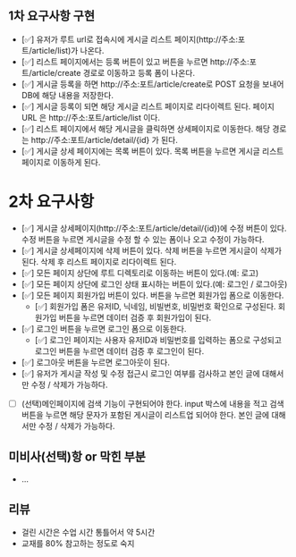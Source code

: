 ## 1차 요구사항 구현
- [✅] 유저가 루트 url로 접속시에 게시글 리스트 페이지(http://주소:포트/article/list)가 나온다.
- [✅] 리스트 페이지에서는 등록 버튼이 있고 버튼을 누르면 http://주소:포트/article/create 경로로 이동하고 등록 폼이 나온다.
- [✅] 게시글 등록을 하면 http://주소:포트/article/create로 POST 요청을 보내어 DB에 해당 내용을 저장한다.
- [✅] 게시글 등록이 되면 해당 게시글 리스트 페이지로 리다이렉트 된다. 페이지 URL 은 http://주소:포트/article/list 이다.
- [✅] 리스트 페이지에서 해당 게시글을 클릭하면 상세페이지로 이동한다. 해당 경로는 http://주소:포트/article/detail/{id} 가 된다.
- [✅] 게시글 상세 페이지에는 목록 버튼이 있다. 목록 버튼을 누르면 게시글 리스트 페이지로 이동하게 된다.

# 2차 요구사항
- [✅] 게시글 상세페이지(http://주소:포트/article/detail/{id})에 수정 버튼이 있다. 수정 버튼을 누르면 게시글을 수정 할 수 있는 폼이나 오고 수정이 가능하다.
- [✅] 게시글 상세페이지에 삭제 버튼이 있다. 삭제 버튼을 누르면 게시글이 삭제가 된다. 삭제 후 리스트 페이지로 리다이렉트 된다.
- [✅] 모든 페이지 상단에 루트 디렉토리로 이동하는 버튼이 있다.(예: 로고)
- [✅] 모든 페이지 상단에 로그인 상태 표시하는 버튼이 있다.(예: 로그인 / 로그아웃) 
- [✅] 모든 페이지 회원가입 버튼이 있다. 버튼을 누르면 회원가입 폼으로 이동한다.
	- [✅] 회원가입 폼은 유저ID, 닉네임, 비빌번호, 비밀번호 확인으로 구성된다. 회원가입 버튼을 누르면 데이터 검증 후 회원가입이 된다.
- [✅] 로그인 버튼을 누르면 로그인 폼으로 이동한다. 
	- [✅] 로그인 페이지는 사용자 유저ID과 비밀번호를 입력하는 폼으로 구성되고 로그인 버튼을 누르면 데이터 검증 후 로그인이 된다.
- [✅] 로그아웃 버튼을 누르면 로그아웃이 된다.
- [✅] 유저가 게시글 작성 및 수정  접근시 로그인 여부를 검사하고 본인 글에 대해서만 수정 / 삭제가 가능하다.
- [ ] (선택)메인페이지에 검색 기능이 구현되어야 한다. input 박스에 내용을 적고 검색 버튼을 누르면 해당 문자가 포함된 게시글이 리스트업 되어야 한다.
본인 글에 대해서만 수정 / 삭제가 가능하다.
## 미비사(선택)항 or 막힌 부분
- ...

## 리뷰
- 걸린 시간은 수업 시간 통틀어서 약 5시간
- 교재를 80% 참고하는 정도로 숙지
